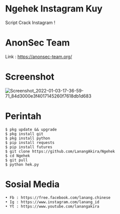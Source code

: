# Ngehek Instagram Kuy

Script Crack Instagram !

# AnonSec Team
Link : https://anonsec-team.org/

# Screenshot
![Screenshot_2022-01-03-17-36-59-71_84d3000e3f4017145260f7618db1d683](https://user-images.githubusercontent.com/65714340/148020789-d7f822af-0a1f-4433-b2c5-4a9fd09ff0a3.png)

# Perintah
    $ pkg update && upgrade
    $ pkg install git
    $ pkg install python
    $ pip install requests
    $ pip install futures
    $ git clone https://github.com/LanangAkira/Ngehek
    $ cd Ngehek
    $ git pull
    $ python hek.py
# Sosial Media
    • Fb : https://free.facebook.com/lanang.chinese 
    • Ig : https://www.instagram.com/lanang_id
    • Yt : https://www.youtube.com/lanangakira
   
